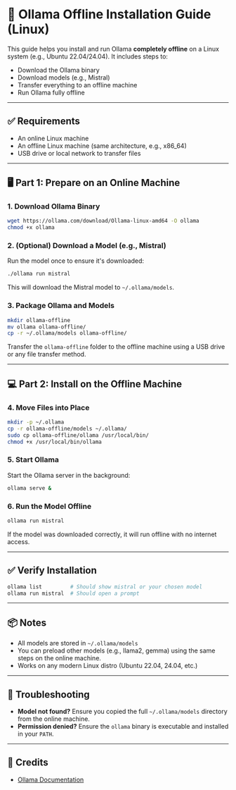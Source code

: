 # 🧠 Ollama Offline Installation Guide (Linux)

This guide helps you install and run Ollama **completely offline** on a Linux system (e.g., Ubuntu 22.04/24.04). It includes steps to:

- Download the Ollama binary
- Download models (e.g., Mistral)
- Transfer everything to an offline machine
- Run Ollama fully offline

---

## ✅ Requirements

- An online Linux machine
- An offline Linux machine (same architecture, e.g., x86_64)
- USB drive or local network to transfer files

---

## 🖥️ Part 1: Prepare on an Online Machine

### 1. Download Ollama Binary

```bash
wget https://ollama.com/download/Ollama-linux-amd64 -O ollama
chmod +x ollama
```

### 2. (Optional) Download a Model (e.g., Mistral)

Run the model once to ensure it's downloaded:

```bash
./ollama run mistral
```

This will download the Mistral model to `~/.ollama/models`.

### 3. Package Ollama and Models

```bash
mkdir ollama-offline
mv ollama ollama-offline/
cp -r ~/.ollama/models ollama-offline/
```

Transfer the `ollama-offline` folder to the offline machine using a USB drive or any file transfer method.

---

## 💻 Part 2: Install on the Offline Machine

### 4. Move Files into Place

```bash
mkdir -p ~/.ollama
cp -r ollama-offline/models ~/.ollama/
sudo cp ollama-offline/ollama /usr/local/bin/
chmod +x /usr/local/bin/ollama
```

### 5. Start Ollama

Start the Ollama server in the background:

```bash
ollama serve &
```

### 6. Run the Model Offline

```bash
ollama run mistral
```

If the model was downloaded correctly, it will run offline with no internet access.

---

## ✅ Verify Installation

```bash
ollama list         # Should show mistral or your chosen model
ollama run mistral  # Should open a prompt
```

---

## 📦 Notes

- All models are stored in `~/.ollama/models`
- You can preload other models (e.g., llama2, gemma) using the same steps on the online machine.
- Works on any modern Linux distro (Ubuntu 22.04, 24.04, etc.)

---

## 🧰 Troubleshooting

- **Model not found?** Ensure you copied the full `~/.ollama/models` directory from the online machine.
- **Permission denied?** Ensure the `ollama` binary is executable and installed in your `PATH`.

---

## 🧠 Credits

- [Ollama Documentation](https://ollama.com)
